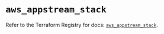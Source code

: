 # `aws_appstream_stack`

Refer to the Terraform Registry for docs: [`aws_appstream_stack`](https://registry.terraform.io/providers/hashicorp/aws/5.62.0/docs/resources/appstream_stack).
